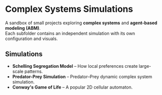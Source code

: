 # Complex Systems Simulations

A sandbox of small projects exploring **complex systems** and **agent-based modeling (ABM)**.  
Each subfolder contains an independent simulation with its own configuration and visuals.

## Simulations
- **Schelling Segregation Model** – How local preferences create large-scale patterns.
- **Predator-Prey Simulation** – Predator–Prey dynamic complex system simulation.
- **Conway's Game of Life** – A popular 2D cellular automaton.

